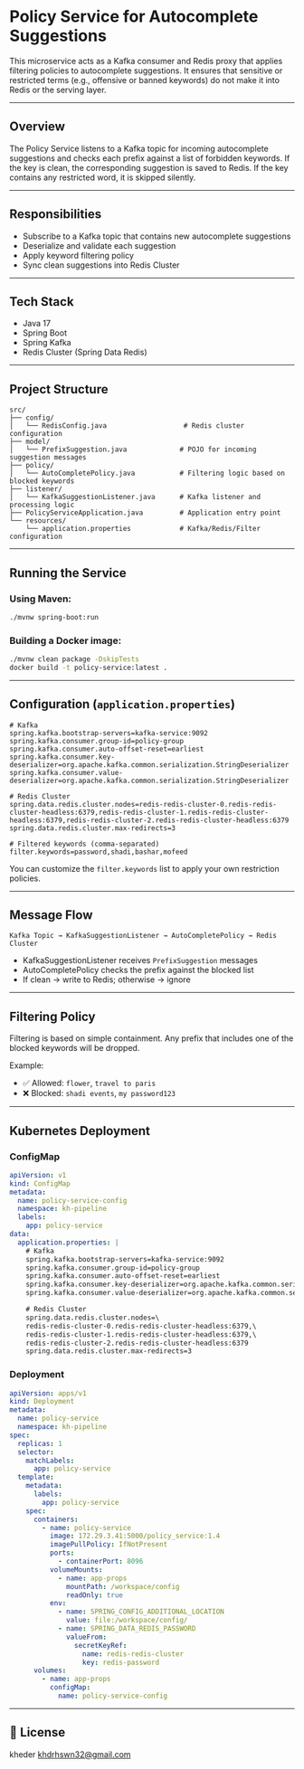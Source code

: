 # Policy Service for Autocomplete Suggestions

This microservice acts as a Kafka consumer and Redis proxy that applies filtering policies to autocomplete suggestions. It ensures that sensitive or restricted terms (e.g., offensive or banned keywords) do not make it into Redis or the serving layer.

---

##  Overview

The Policy Service listens to a Kafka topic for incoming autocomplete suggestions and checks each prefix against a list of forbidden keywords. If the key is clean, the corresponding suggestion is saved to Redis. If the key contains any restricted word, it is skipped silently.

---

##  Responsibilities

* Subscribe to a Kafka topic that contains new autocomplete suggestions
* Deserialize and validate each suggestion
* Apply keyword filtering policy
* Sync clean suggestions into Redis Cluster

---

##  Tech Stack

* Java 17
* Spring Boot
* Spring Kafka
* Redis Cluster (Spring Data Redis)

---

##  Project Structure

```text
src/
├── config/
│   └── RedisConfig.java                   # Redis cluster configuration
├── model/
│   └── PrefixSuggestion.java             # POJO for incoming suggestion messages
├── policy/
│   └── AutoCompletePolicy.java           # Filtering logic based on blocked keywords
├── listener/
│   └── KafkaSuggestionListener.java      # Kafka listener and processing logic
├── PolicyServiceApplication.java         # Application entry point
└── resources/
    └── application.properties            # Kafka/Redis/Filter configuration
```

---

##  Running the Service

### Using Maven:

```bash
./mvnw spring-boot:run
```

### Building a Docker image:

```bash
./mvnw clean package -DskipTests
docker build -t policy-service:latest .
```

---

##  Configuration (`application.properties`)

```properties
# Kafka
spring.kafka.bootstrap-servers=kafka-service:9092
spring.kafka.consumer.group-id=policy-group
spring.kafka.consumer.auto-offset-reset=earliest
spring.kafka.consumer.key-deserializer=org.apache.kafka.common.serialization.StringDeserializer
spring.kafka.consumer.value-deserializer=org.apache.kafka.common.serialization.StringDeserializer

# Redis Cluster
spring.data.redis.cluster.nodes=redis-redis-cluster-0.redis-redis-cluster-headless:6379,redis-redis-cluster-1.redis-redis-cluster-headless:6379,redis-redis-cluster-2.redis-redis-cluster-headless:6379
spring.data.redis.cluster.max-redirects=3

# Filtered keywords (comma-separated)
filter.keywords=password,shadi,bashar,mofeed
```

You can customize the `filter.keywords` list to apply your own restriction policies.

---

##  Message Flow

```text
Kafka Topic → KafkaSuggestionListener → AutoCompletePolicy → Redis Cluster
```

* KafkaSuggestionListener receives `PrefixSuggestion` messages
* AutoCompletePolicy checks the prefix against the blocked list
* If clean → write to Redis; otherwise → ignore

---

##  Filtering Policy

Filtering is based on simple containment. Any prefix that includes one of the blocked keywords will be dropped.

Example:

* ✅ Allowed: `flower`, `travel to paris`
* ❌ Blocked: `shadi events`, `my password123`

---

##  Kubernetes Deployment

### ConfigMap

```yaml
apiVersion: v1
kind: ConfigMap
metadata:
  name: policy-service-config
  namespace: kh-pipeline
  labels:
    app: policy-service
data:
  application.properties: |
    # Kafka
    spring.kafka.bootstrap-servers=kafka-service:9092
    spring.kafka.consumer.group-id=policy-group
    spring.kafka.consumer.auto-offset-reset=earliest
    spring.kafka.consumer.key-deserializer=org.apache.kafka.common.serialization.StringDeserializer
    spring.kafka.consumer.value-deserializer=org.apache.kafka.common.serialization.StringDeserializer

    # Redis Cluster
    spring.data.redis.cluster.nodes=\
    redis-redis-cluster-0.redis-redis-cluster-headless:6379,\
    redis-redis-cluster-1.redis-redis-cluster-headless:6379,\
    redis-redis-cluster-2.redis-redis-cluster-headless:6379
    spring.data.redis.cluster.max-redirects=3
```

### Deployment

```yaml
apiVersion: apps/v1
kind: Deployment
metadata:
  name: policy-service
  namespace: kh-pipeline
spec:
  replicas: 1
  selector:
    matchLabels:
      app: policy-service
  template:
    metadata:
      labels:
        app: policy-service
    spec:
      containers:
        - name: policy-service
          image: 172.29.3.41:5000/policy_service:1.4
          imagePullPolicy: IfNotPresent
          ports:
            - containerPort: 8096
          volumeMounts:
            - name: app-props
              mountPath: /workspace/config
              readOnly: true
          env:
            - name: SPRING_CONFIG_ADDITIONAL_LOCATION
              value: file:/workspace/config/
            - name: SPRING_DATA_REDIS_PASSWORD
              valueFrom:
                secretKeyRef:
                  name: redis-redis-cluster
                  key: redis-password
      volumes:
        - name: app-props
          configMap:
            name: policy-service-config
```

---

## 📄 License

kheder khdrhswn32@gmail.com 
